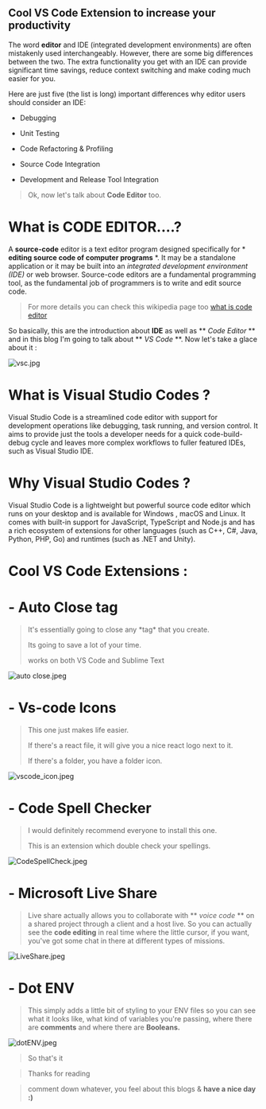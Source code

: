 ## Cool VS Code Extension to increase your productivity

The word **editor** and IDE (integrated development environments) are often mistakenly used interchangeably. However, there are some big differences between the two. The extra functionality you get with an IDE can provide significant time savings, reduce context switching and make coding much easier for you.

Here are just five (the list is long) important differences why editor users should consider an IDE:

- Debugging

- Unit Testing

- Code Refactoring & Profiling

- Source Code Integration

- Development and Release Tool Integration

> Ok, now let's talk about **Code Editor** too.

# What is CODE EDITOR....?

A **source-code** editor is a text editor program designed specifically for * **editing source code of computer programs** *. It may be a standalone application or it may be built into an *integrated development environment (IDE)* or web browser. Source-code editors are a fundamental programming tool, as the fundamental job of programmers is to write and edit source code.

> For more details you can check this wikipedia page too 
[what is code editor](https://en.wikipedia.org/wiki/Source-code_editor)


So basically, this are the introduction about **IDE** as well as ** *Code Editor* ** and in this blog I'm going to talk about ** *VS Code* **. Now let's take a glace about it :



![vsc.jpg](https://cdn.hashnode.com/res/hashnode/image/upload/v1649258264467/IAfwI_O3x.jpg)



# What is Visual Studio Codes ?


Visual Studio Code is a streamlined code editor with support for development operations like debugging, task running, and version control. It aims to provide just the tools a developer needs for a quick code-build-debug cycle and leaves more complex workflows to fuller featured IDEs, such as Visual Studio IDE.

# Why Visual Studio Codes ?

Visual Studio Code is a lightweight but powerful source code editor which runs on your desktop and is available for Windows , macOS and Linux. It comes with built-in support for JavaScript, TypeScript and Node.js and has a rich ecosystem of extensions for other languages (such as C++, C#, Java, Python, PHP, Go) and runtimes (such as .NET and Unity).

# Cool VS Code Extensions :



# -  Auto Close tag

> <p>It's essentially going to close any *tag* that you create.</p>
> <p>Its going to save a lot of your time.</p>
> works on both VS Code and Sublime Text


![auto close.jpeg](https://cdn.hashnode.com/res/hashnode/image/upload/v1649259649489/OQryCQdY0.jpeg)


# -  Vs-code Icons

> <p>This one just makes life easier.</p> If there's a react file, it will give you a nice react logo next to it. <p>If there's a folder, you have a folder icon.</p>



![vscode_icon.jpeg](https://cdn.hashnode.com/res/hashnode/image/upload/v1649264628279/F7CNm_xvz.jpeg)


# -  Code Spell Checker
 
> <p>I would definitely recommend everyone to install this one.</p>
> <p>This is an extension which double check your spellings.</p>


![CodeSpellCheck.jpeg](https://cdn.hashnode.com/res/hashnode/image/upload/v1649264811376/ogn5eaifo.jpeg)


# -  Microsoft Live Share

> Live share actually allows you to collaborate with ** *voice code* ** on a shared project through a client and a host live. So you can actually see the **code editing** in real time where the little cursor, if you want, you've got some chat in there at different types of missions.


![LiveShare.jpeg](https://cdn.hashnode.com/res/hashnode/image/upload/v1649265420284/I_45Vk2wH.jpeg)


# -  Dot ENV 

> This simply adds a little bit of styling to your ENV files so you can see what it looks like, what kind of variables you're passing, where there are **comments** and where there are **Booleans.**


![dotENV.jpeg](https://cdn.hashnode.com/res/hashnode/image/upload/v1649265639352/FCdy54l4q.jpeg)

> So that's it 


> Thanks for reading

> comment down whatever, you feel about this blogs & **have a nice day :)**
